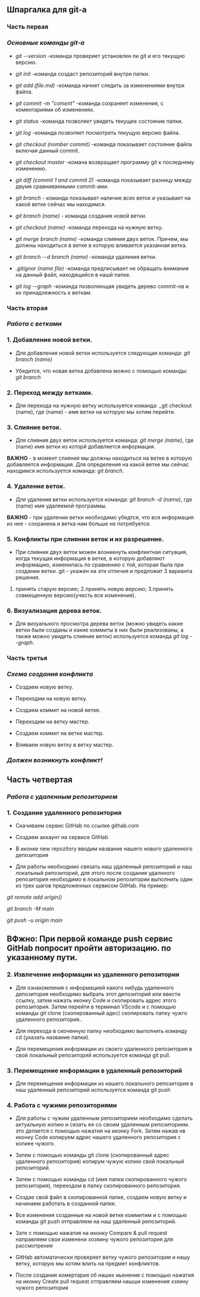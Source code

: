 ## Шпаргалка для git-а

###  Часть первая

### *Основные команды git-а*

* _git --version_ -команда проверяет установлен ли git и его текущую версию.

* _git init_ -команда создаст репозиторий внутри папки.

* _git add (file.md)_ -команда начнет следить за изменениями внутри файла.

* _git commit -m "coment"_ -команда сохраняет изменения, с коментариями об изменениях.

* _git status_ -команда позволяет увидеть  текущее состояние папки.

* _git log_ -команда позволяет посмотреть текущую версию файла.

* _git checkout  (nomber commit)_ -команда показывает состояние файла включая данный commit.

* _git cheсkout master_ -комана возвращает программу git к последнему изменению.

* _git diff (commit 1 and commit 2)_ -команда показывает разницу между двумя сравниваемыми commit-ами.

* _git branch_ - команда показывает наличие всех веток и указывает на какой ветке сейчас мы находимся.

* _git branch (name)_ - команда создания новой ветки.

* _git checkout (name)_ -команда перехода на нужную ветку.

* _git merge branch (name)_ -команда слияния двух веток. Причем, мы должны находиться в ветке в которую вливается указанная ветка.

* _git branch --d branch (name)_ -команда удаления ветки.

* _.gitignor (name file)_ -команда предписывает не обращать внимание на данный файл, находящийся в нашй папке.

* _git log --graph_ -команда позволяющая увидеть дерево commit-ов и их принадлежность к веткам.


### Часть вторая

### _Работа с ветками_

### 1. Добавление новой ветки.

* Для добавления новой ветки используется следующая команда:
_git branch (name)_

* Убедится, что новая ветка добавлена можно с помощью команды: _git branch_

### 2. Переход между ветками.

* Для перехода на нужную ветку используется команда: _git checkout (name), где (name) - имя ветки на которую мы хотим перейти.

### 3. Слияние веток.

* Для слияния двух веток используется команда: _git merge (name)_, где (name) имя ветки из которй добавляется информация.

**ВАЖНО** - в момент слияния мы должны находиться на ветке в которую добавляется информация. Для определения на какой ветке мы сейчас находимся используется команда: _git branch_.

### 4. Удаление веток.

* Для удаления ветки используется команда: _git branch -d (name)_, где (name) имя удаляемой программы.

**ВАЖНО** - при удалении ветки необходимо убедтся, что вся информация из нее - сохранена и ветка нам больше не потребуется.

### 5. Конфликты при слиянии веток и их разрешение.

* При слиянии двух веток можен возникнуть конфликтная ситуация, когда текущая информация в ветке, в которую добавляют информацию, изменилась по сравнению с той, которая была при создании ветки. git - укажен на эти отличия и предложит 3 варианта решения.

1. принять старую версию;
2.принять новую версию;
3.принять совмещенную версию(учесть все изменения).

### 6. Визуализация дерева веток.

* Для визуального просмотра дерева веток (можно увидеть какие ветки были созданы и какие коммиты в них были реализованы, а также можно увидеть слияние веток) используется команда _git log --graph_.


### Часть третья

### _Схема создания конфликта_

* Создаем новую ветку.

* Переходим на новую ветку.

* Создаем коммит на новой ветке.

* Переходим на ветку мастер.

* Создаем коммит на ветке мастер.

* Вливаем новую ветку в ветку мастер.

### _Должен возникнуть конфликт!_

## Часть четвертая

### _Работа с удаленным репозиторием_

### 1. Создание удаленного репозитория

* Скачиваем сервис GitHab по ссылке githab.com

* Создаем аккаунт на сервисе GitHab

* В иконке new repozitory вводим название нашего нового удаленного депозитория

* Для работы необходимо связать наш удаленный репозиторий и наш локальный репозиторий, для этого после создания удалнного репозитория необходимо в локальном репозитории выполнить один из трех шагов предложенных сервисом GitHab. На пример:

_git remote add origin()_

_git branch -M main_

_git рush -u origin main_

## ВФжно: При первой команде push сервис GitHab попросит пройти авторизацию. по указанному пути.  

### 2. Извлечение информации из удаленного репозитория

* Для ознакомления с информацией какого нибудь удаленного депозитория необходимо выбрать этот депозиторий или ввести ссылку, затем нажать иконку Code и скопировать адрес этого репозитория.
Затем перейти в терминал VScode  и с помощью команды git clone (скопированный адес) скопировать папку чужго удаленного репозитория..

* Для перехода в скоченную папку необходимо выполнить команду cd (указать название папки).

* Для перемещения информации из своего удаленного репозитория в свой локальный репозиторий используется команда git pull.

### 3. Перемещение информации в  удаленный  репозиторий 

* Для перемещения информации из нашего локального репозитория в наш удаленный репозиторий используется команда git push

### 4. Работа с чужими репозиториями

* Для работы с чужим удаленным репозиторием необходимо сделать актуальную копию и сязать ее со своим удаленным репозиторием. это делается с помощью нажатия на  иконку Fork. Затем нажав нв иконку Code копируем адрес нашего удаленного репозитория с копиее чужого.

* Затем с помощью команды git clone (скопированный адрес удаленного репозитория) копирум чужую копию свой локальный репозиторий.

* Затем с помощью команды cd (имя папки скопированного чужого репозитория), переходом в папку скопированного репозитория.

* Создае свой файл в скопированной папке, создаем новую ветку и начинаем работать в созданной папке.

* Все изменения созданные на новой ветке коммитим и с помощью команды git push отправляем на наш удаленный репозиторий.

* Зате с помощью нажатия на иконку Compare & pull request направляем свои изменени хозяину чужого репозитория для рассмотрения

* GitHab автоматически проверяет ветку чужого репозитория и нашу ветку, которую мы хотим  влить на предмет конфликтов.

* После создания комертария об наших иьенения с помощью нажатия на иконку Create pull request отправляем нашши изменения хзяину чужого репозитория




